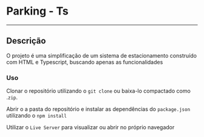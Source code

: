 # Parking - Ts

---

## Descrição

 

O projeto é uma simplificação de um sistema de estacionamento construído com HTML e Typescript, buscando apenas as funcionalidades

### Uso

Clonar o repositório utilizando o `git clone` ou baixa-lo compactado como .`zip`.

Abrir o a pasta do repositório e instalar as dependências do `package.json` utilizando o `npm install`

Utilizar o `Live Server` para visualizar ou abrir no próprio navegador

###